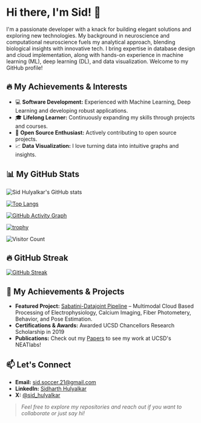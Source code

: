 <!-- README.md for GitHub Profile -->

# Hi there, I'm Sid! 👋

I'm a passionate developer with a knack for building elegant solutions and exploring new technologies. My background in neuroscience and computational neuroscience fuels my analytical approach, blending biological insights with innovative tech. I bring expertise in database design and cloud implementation, along with hands-on experience in machine learning (ML), deep learning (DL), and data visualization. Welcome to my GitHub profile!


## 🔥 My Achievements & Interests

- 💻 **Software Development:** Experienced with Machine Learning, Deep Learning and developing robust applications.
- 🎓 **Lifelong Learner:** Continuously expanding my skills through projects and courses.
- 🚀 **Open Source Enthusiast:** Actively contributing to open source projects.
- 📈 **Data Visualization:** I love turning data into intuitive graphs and insights.

## 📊 My GitHub Stats

![Sid Hulyalkar's GitHub stats](https://github-readme-stats.vercel.app/api?username=sidhulyalkar&show_icons=true&theme=ambient_gradient)

[![Top Langs](https://github-readme-stats.vercel.app/api/top-langs/?username=sidhulyalkar&layout=donut)](https://github.com/sidhulyalkar/github-readme-stats)

[![GitHub Activity Graph](https://activity-graph.herokuapp.com/graph?username=sidhulyalkar&theme=github)](https://github.com/sidhulyalkar)

[![trophy](https://github-profile-trophy.vercel.app/?username=sidhulyalkar&theme=monokai)](https://github.com/ryo-ma/github-profile-trophy)

![Visitor Count](https://visitor-badge.laobi.icu/badge?page_id=sidhulyalkar.sidhulyalkar)

<!-- [![wakatime](https://github-readme-stats.vercel.app/api/wakatime?username=sidhulyalkar)](https://wakatime.com/) -->

## 🔥 GitHub Streak

[![GitHub Streak](https://github-readme-streak-stats.herokuapp.com?user=sidhulyalkar&theme=radical)](https://github.com/sidhulyalkar)


## 🌟 My Achievements & Projects

- **Featured Project:** [Sabatini-Datajoint Pipeline](https://github.com/bernardosabatinilab/sabatini-datajoint-pipeline) – Multimodal Cloud Based Processing of Electrophysiology, Calcium Imaging, Fiber Photometery, Behavior, and Pose Estimation.
- **Certifications & Awards:** Awarded UCSD Chancellors Research Scholarship in 2019
- **Publications:** Check out my [Papers](https://scholar.google.com/citations?user=nuvjyyMAAAAJ&hl=en) to see my work at UCSD's NEATlabs!

## 📫 Let's Connect

- **Email:** [sid.soccer.21@gmail.com](mailto:sid.soccer.21@gmail.com)
- **LinkedIn:** [Sidharth Hulyalkar](https://www.linkedin.com/in/sidharth-hulyalkar/)
- **X:** [@sid_hulyalkar](https://x.com/sid_hulyalkar)

> *Feel free to explore my repositories and reach out if you want to collaborate or just say hi!*

